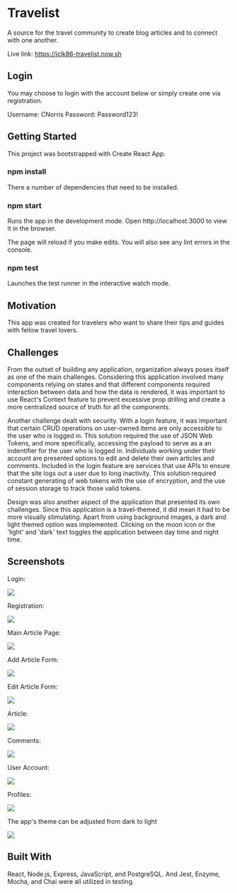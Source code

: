 # Travelist

A source for the travel community to create blog articles and to connect with one another.

Live link: https://jclk86-travelist.now.sh

## Login

You may choose to login with the account below or simply create one via registration.

Username: CNorris
Password: Password123!

## Getting Started

This project was bootstrapped with Create React App.

### npm install

There a number of dependencies that need to be installed.

### npm start

Runs the app in the development mode.
Open http://localhost:3000 to view it in the browser.

The page will reload if you make edits.
You will also see any lint errors in the console.

### npm test

Launches the test runner in the interactive watch mode.

## Motivation

This app was created for travelers who want to share their tips and guides with fellow travel lovers.

## Challenges

From the outset of building any application, organization always poses itself as one of the main challenges. Considering this application involved many components relying on states and that different components required interaction between data and how the data is rendered, it was important to use React's Context feature to prevent excessive prop drilling and create a more centralized source of truth for all the components.

Another challenge dealt with security. With a login feature, it was important that certain CRUD operations on user-owned items are only accessible to the user who is logged in. This solution required the use of JSON Web Tokens, and more specifically, accessing the payload to serve as a an indentifier for the user who is logged in. Individuals working under their account are presented options to edit and delete their own articles and comments. Included in the login feature are services that use APIs to ensure that the site logs out a user due to long inactivity. This solution required constant generating of web tokens with the use of encryption, and the use of session storage to track those valid tokens.

Design was also another aspect of the application that presented its own challenges. Since this application is a travel-themed, it did mean it had to be more visually stimulating. Apart from using background images, a dark and light themed option was implemented. Clicking on the moon icon or the 'light' and 'dark' text toggles the application between day time and night time.

## Screenshots

<p align="left">
  <p>Login:</p>
  <img src="screenshots/LoginForm.png">
</p>

<p align="left">
  <p>Registration:</p>
  <img src="screenshots/RegistrationForm.png">
</p>

<p align="left">
  <p>Main Article Page:</p>
  <img src="screenshots/ArticleList.png">
</p>

<p align="left">
  <p>Add Article Form:</p>
  <img src="screenshots/AddArticleForm.png">
</p>

<p align="left">
  <p>Edit Article Form:</p>
  <img src="screenshots/EditArticleForm.png">
</p>

<p align="left">
  <p>Article:</p>
  <img src="screenshots/Article.png">
</p>

<p align="left">
  <p>Comments:</p>
  <img src="screenshots/Comments.png">
</p>

<p align="left">
  <p>User Account:</p>
  <img src="screenshots/UserAccount.png">
</p>

<p align="left">
  <p>Profiles:</p>
  <img src="screenshots/Profiles.png">
</p>

<p align="left">
  <p>The app's theme can be adjusted from dark to light</p>
  <img src="screenshots/Light.png">
</p>

## Built With

React, Node.js, Express, JavaScript, and PostgreSQL. And Jest, Enzyme, Mocha, and Chai were all utilized in testing.
